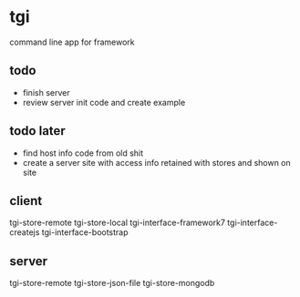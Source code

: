 tgi
===

command line app for framework

todo
---
- finish server
- review server init code and create example

todo later
---
- find host info code from old shit
- create a server site with access info retained with stores and shown on site

client
---
tgi-store-remote
tgi-store-local
tgi-interface-framework7
tgi-interface-createjs
tgi-interface-bootstrap

server
---
tgi-store-remote
tgi-store-json-file
tgi-store-mongodb